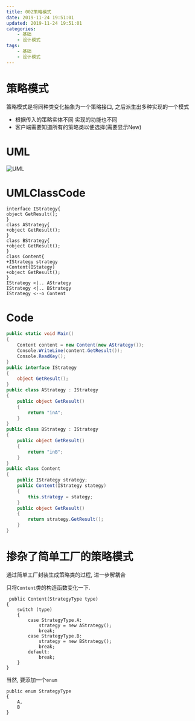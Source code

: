 ```yaml
---
title: 002策略模式
date: 2019-11-24 19:51:01
updated: 2019-11-24 19:51:01
categories:
	- 基础
	- 设计模式
tags: 
	- 基础
	- 设计模式
---
```


# 策略模式

策略模式是将同种类变化抽象为一个策略接口, 之后派生出多种实现的一个模式

* 根据传入的策略实体不同 实现的功能也不同
* 客户端需要知道所有的策略类以便选择(需要显示New)
<!--more-->
# UML

![UML](http://www.plantuml.com/plantuml/png/SoWkIImgAStDuShCAqajIajCJbNm32ufIYn9JQ-ivifFoafDBb5mJoq9IYqkpIdHqBJcgkLApaaiBbPmH2ZJngVEYKXrplb05-IL05N17Q1G36LmQKDbDO1oO15DN8OXDDlKwEaXN8akuOHDGbSt7-OEBeVKl1HWm000)

# UMLClassCode

```
interface IStrategy{
object GetResult();
}
class AStrategy{
+object GetResult();
}
class BStrategy{
+object GetResult();
}
class Content{
+IStrategy strategy
+Content(IStategy)
+object GetResult();
}
IStrategy <|.. AStrategy
IStrategy <|.. BStrategy
IStrategy <--o Content
```

# Code

```C#
public static void Main()
{
    Content content = new Content(new AStrategy());
    Console.WriteLine(content.GetResult());
    Console.ReadKey();
}
public interface IStrategy
{
    object GetResult();
}
public class AStrategy : IStrategy
{
    public object GetResult()
    {
        return "inA";
    }
}
public class BStrategy : IStrategy
{
    public object GetResult()
    {
        return "inB";
    }
}
public class Content
{
    public IStrategy strategy;
    public Content(IStrategy stategy)
    {
        this.strategy = stategy;
    }
    public object GetResult()
    {
        return strategy.GetResult();
    }
}
```

# 掺杂了简单工厂的策略模式

通过简单工厂封装生成策略类的过程, 进一步解耦合

只将`Content`类的构造函数变化一下.

```
 public Content(StrategyType type)
{
    switch (type)
    {
        case StrategyType.A:
            strategy = new AStrategy();
            break;
        case StrategyType.B:
            strategy = new BStrategy();
            break;
        default:
            break;
    }
}
```

当然, 要添加一个`enum`
```
public enum StrategyType
{
    A,
    B
}
```


